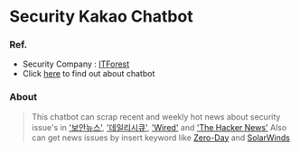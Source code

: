 # Security Kakao Chatbot

### Ref.
+ Security Company : [ITForest](http://www.itforest.net/)  
+ Click [here](https://pf.kakao.com/_xfXbxeK) to find out about chatbot

### About
> This chatbot can scrap recent and weekly hot news about security issue's in ['보안뉴스'](https://www.boannews.com/default.asp?direct=mobile), ['데일리시큐'](https://www.dailysecu.com/), ['Wired'](https://www.wired.com/) and ['The Hacker News'](https://thehackernews.com/)
Also can get news issues by insert keyword like [Zero-Day](https://ko.wikipedia.org/wiki/%EC%A0%9C%EB%A1%9C_%EB%8D%B0%EC%9D%B4_%EA%B3%B5%EA%B2%A9) and [SolarWinds](https://www.solarwinds.com/ko/)
